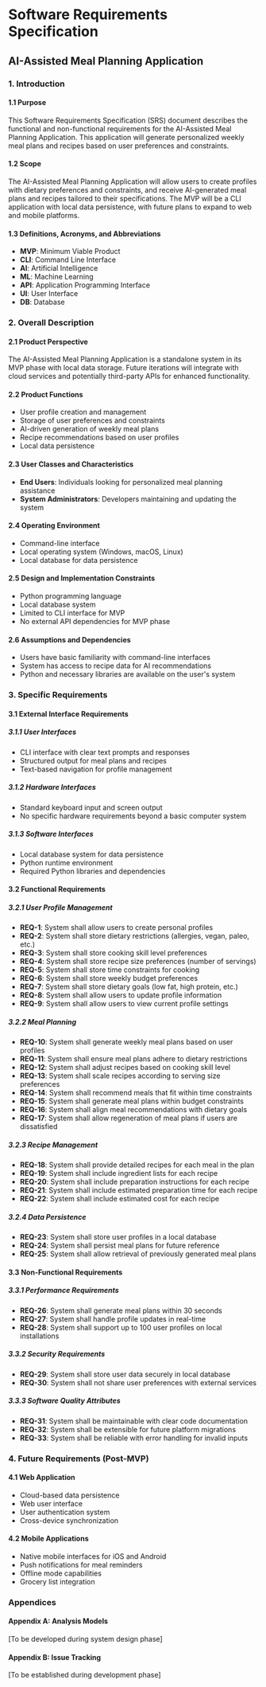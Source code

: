 # Software Requirements Specification
## AI-Assisted Meal Planning Application

### 1. Introduction

#### 1.1 Purpose
This Software Requirements Specification (SRS) document describes the functional and non-functional requirements for the AI-Assisted Meal Planning Application. This application will generate personalized weekly meal plans and recipes based on user preferences and constraints.

#### 1.2 Scope
The AI-Assisted Meal Planning Application will allow users to create profiles with dietary preferences and constraints, and receive AI-generated meal plans and recipes tailored to their specifications. The MVP will be a CLI application with local data persistence, with future plans to expand to web and mobile platforms.

#### 1.3 Definitions, Acronyms, and Abbreviations
- **MVP**: Minimum Viable Product
- **CLI**: Command Line Interface
- **AI**: Artificial Intelligence
- **ML**: Machine Learning
- **API**: Application Programming Interface
- **UI**: User Interface
- **DB**: Database

### 2. Overall Description

#### 2.1 Product Perspective
The AI-Assisted Meal Planning Application is a standalone system in its MVP phase with local data storage. Future iterations will integrate with cloud services and potentially third-party APIs for enhanced functionality.

#### 2.2 Product Functions
- User profile creation and management
- Storage of user preferences and constraints
- AI-driven generation of weekly meal plans
- Recipe recommendations based on user profiles
- Local data persistence

#### 2.3 User Classes and Characteristics
- **End Users**: Individuals looking for personalized meal planning assistance
- **System Administrators**: Developers maintaining and updating the system

#### 2.4 Operating Environment
- Command-line interface
- Local operating system (Windows, macOS, Linux)
- Local database for data persistence

#### 2.5 Design and Implementation Constraints
- Python programming language
- Local database system
- Limited to CLI interface for MVP
- No external API dependencies for MVP phase

#### 2.6 Assumptions and Dependencies
- Users have basic familiarity with command-line interfaces
- System has access to recipe data for AI recommendations
- Python and necessary libraries are available on the user's system

### 3. Specific Requirements

#### 3.1 External Interface Requirements

##### 3.1.1 User Interfaces
- CLI interface with clear text prompts and responses
- Structured output for meal plans and recipes
- Text-based navigation for profile management

##### 3.1.2 Hardware Interfaces
- Standard keyboard input and screen output
- No specific hardware requirements beyond a basic computer system

##### 3.1.3 Software Interfaces
- Local database system for data persistence
- Python runtime environment
- Required Python libraries and dependencies

#### 3.2 Functional Requirements

##### 3.2.1 User Profile Management
- **REQ-1**: System shall allow users to create personal profiles
- **REQ-2**: System shall store dietary restrictions (allergies, vegan, paleo, etc.)
- **REQ-3**: System shall store cooking skill level preferences
- **REQ-4**: System shall store recipe size preferences (number of servings)
- **REQ-5**: System shall store time constraints for cooking
- **REQ-6**: System shall store weekly budget preferences
- **REQ-7**: System shall store dietary goals (low fat, high protein, etc.)
- **REQ-8**: System shall allow users to update profile information
- **REQ-9**: System shall allow users to view current profile settings

##### 3.2.2 Meal Planning
- **REQ-10**: System shall generate weekly meal plans based on user profiles
- **REQ-11**: System shall ensure meal plans adhere to dietary restrictions
- **REQ-12**: System shall adjust recipes based on cooking skill level
- **REQ-13**: System shall scale recipes according to serving size preferences
- **REQ-14**: System shall recommend meals that fit within time constraints
- **REQ-15**: System shall generate meal plans within budget constraints
- **REQ-16**: System shall align meal recommendations with dietary goals
- **REQ-17**: System shall allow regeneration of meal plans if users are dissatisfied

##### 3.2.3 Recipe Management
- **REQ-18**: System shall provide detailed recipes for each meal in the plan
- **REQ-19**: System shall include ingredient lists for each recipe
- **REQ-20**: System shall include preparation instructions for each recipe
- **REQ-21**: System shall include estimated preparation time for each recipe
- **REQ-22**: System shall include estimated cost for each recipe

##### 3.2.4 Data Persistence
- **REQ-23**: System shall store user profiles in a local database
- **REQ-24**: System shall persist meal plans for future reference
- **REQ-25**: System shall allow retrieval of previously generated meal plans

#### 3.3 Non-Functional Requirements

##### 3.3.1 Performance Requirements
- **REQ-26**: System shall generate meal plans within 30 seconds
- **REQ-27**: System shall handle profile updates in real-time
- **REQ-28**: System shall support up to 100 user profiles on local installations

##### 3.3.2 Security Requirements
- **REQ-29**: System shall store user data securely in local database
- **REQ-30**: System shall not share user preferences with external services

##### 3.3.3 Software Quality Attributes
- **REQ-31**: System shall be maintainable with clear code documentation
- **REQ-32**: System shall be extensible for future platform migrations
- **REQ-33**: System shall be reliable with error handling for invalid inputs

### 4. Future Requirements (Post-MVP)

#### 4.1 Web Application
- Cloud-based data persistence
- Web user interface
- User authentication system
- Cross-device synchronization

#### 4.2 Mobile Applications
- Native mobile interfaces for iOS and Android
- Push notifications for meal reminders
- Offline mode capabilities
- Grocery list integration

### Appendices

#### Appendix A: Analysis Models
[To be developed during system design phase]

#### Appendix B: Issue Tracking
[To be established during development phase]
